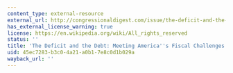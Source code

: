 ```yaml
---
content_type: external-resource
external_url: http://congressionaldigest.com/issue/the-deficit-and-the-debt/
has_external_license_warning: true
license: https://en.wikipedia.org/wiki/All_rights_reserved
status: ''
title: 'The Deficit and the Debt: Meeting America''s Fiscal Challenges'
uid: 45ec7283-b3c0-4a21-a0b1-7e8c0d1b029a
wayback_url: ''
---
```

